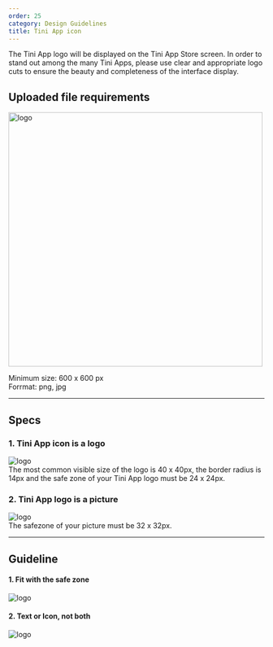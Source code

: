 ```yaml
---
order: 25
category: Design Guidelines
title: Tini App icon
---
```


The Tini App logo will be displayed on the Tini App Store screen. In order to stand out among the many Tini Apps, please use clear and appropriate logo cuts to ensure the beauty and completeness of the interface display.

## Uploaded file requirements

<img className="img-basic" src="https://salt.tikicdn.com/ts/social/32/70/61/80b0b8a963d34dfc33e2e6b70d79b12b.png" alt="logo" width="500px"/> <br />

Minimum size: 600 x 600 px <br />
Forrmat: png, jpg

---

## Specs

### 1. Tini App icon is a logo

<img className="img-basic" src="https://salt.tikicdn.com/ts/social/4d/5e/33/27febfc0ccdae67ea217341c6ed1fc61.png" alt="logo" /> <br />
The most common visible size of the logo is 40 x 40px, the border radius is 14px and the safe zone of your Tini App logo must be 24 x 24px.

### 2. Tini App logo is a picture

<img className="img-basic" src="https://salt.tikicdn.com/ts/social/f6/a8/d1/3d7433dea1523710cdd8ba021414df44.png" alt="logo" /> <br />
The safezone of your picture must be 32 x 32px.

---

## Guideline

#### 1. Fit with the safe zone

<img className="img-basic" src="https://salt.tikicdn.com/ts/social/b8/30/d1/fa910cba9bb234c7d7e7ea81613cc663.png" alt="logo" /> <br />

#### 2. Text or Icon, not both

<img className="img-basic" src="https://salt.tikicdn.com/ts/social/dc/12/1f/ae0b90a3b7fb31bff534397f1ba371ff.png" alt="logo" /> <br />
